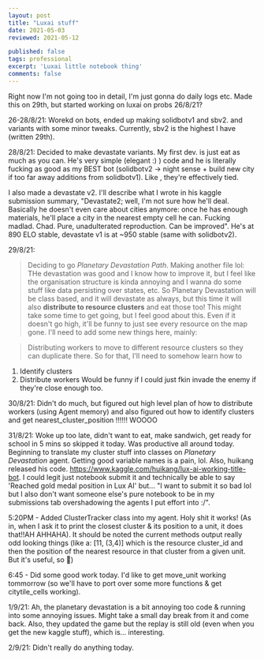 ```yaml
---
layout: post
title: "Luxai stuff"
date: 2021-05-03
reviewed: 2021-05-12

published: false
tags: professional 
excerpt: 'Luxai little notebook thing'
comments: false
---
```



Right now I'm not going too in detail, I'm just gonna do daily logs etc. Made this on 29th, but started working on luxai on probs 26/8/21?

26-28/8/21:
Worekd on bots, ended up making solidbotv1 and sbv2. and variants with some minor tweaks. Currently, sbv2 is the highest I have (written 29th). 

28/8/21:
Decided to make devastate variants.
My first dev. is just eat as much as you can. He's very simple (elegant :) ) code and he is literally fucking as good as my BEST bot (solidbotv2 -> night sense + build new city if too far away additions from solidbotv1). Like , they're effectively tied.

I also made a devastate v2. I'll describe what I wrote in his kaggle submission summary, "Devastate2; well, I'm not sure how he'll deal. Basically he doesn't even care about cities anymore: once he has enough materials, he'll place a city in the nearest empty cell he can. Fucking madlad. Chad. Pure, unadulterated reproduction. Can be improved".
He's at 890 ELO stable, devastate v1 is at ~950 stable (same with solidbotv2).

29/8/21:
> Deciding to go *Planetary Devastation Path*. Making another file lol: THe devastation was good and I know how to improve it, but I feel like the organisation structure is kinda annoying and I wanna do some stuff like data persisting over states, etc. So Planetary Devastation will be class based, and it will devastate as always, but this time it will also **distribute to resource clusters** and eat those too!
This might take some time to get going, but I feel good about this. Even if it doesn't go high, it'll be funny to just see every resource on the map gone.
I'll need to add some new things here, mainly:

> Distributing workers to move to different resource clusters so they can duplicate there.
So for that, I'll need to somehow learn how to
1. Identify clusters
2. Distribute workers
Would be funny if I could just fkin invade the enemy if they're close enough too.

30/8/21:
Didn't do much, but figured out high level plan of how to distribute workers (using Agent memory) and also figured out how to identify clusters and get nearest_cluster_position !!!!!!
WOOOO

31/8/21:
Woke up too late, didn't want to eat, make sandwich, get ready for school in 5 mins so skipped it today. Was productive all around today. Beginning to translate my cluster stuff into classes on *Planetary Devastation* agent. Getting good variable names is a pain, lol.
Also, huikang released his code. https://www.kaggle.com/huikang/lux-ai-working-title-bot. I could legit just notebook submit it and technically be able to say 'Reached gold medal position in Lux AI' but... "I want to submit it so bad lol but I also don't want someone else's pure notebook to be in my submissions tab overshadowing the agents I put effort into :/".

5:20PM - Added ClusterTracker class into my agent. Holy shit it works! (As in, when I ask it to print the closest cluster & its position to a unit, it does that!!AH AHHAHA). It should be noted the current methods output really odd looking things (like a: [11, (3,4)] which is the resource cluster_id and then the position of the nearest resource in that cluster from a given unit. But it's useful, so :shrug:)

6:45 - Did some good work today. I'd like to get move_unit working tommorrow (so we'll have to port over some more functions & get citytile_cells working).

1/9/21:
Ah, the planetary devastation is a bit annoying too code & running into some annoying issues. Might take a small day break from it and come back. Also, they updated the game but the replay is still old (even when you get the new kaggle stuff), which is... interesting.

2/9/21:
Didn't really do anything today.
